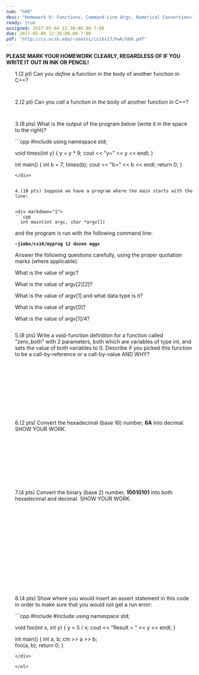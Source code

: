 ```yaml
---
num: "h09"
desc: "Homework 9: Functions, Command-Line Args, Numerical Conversions"
ready: true
assigned: 2017-05-04 12:30:00.00-7:00
due: 2017-05-09 12:30:00.00-7:00
pdf: "http://cs.ucsb.edu/~zmatni/cs16s17/hwk/h09.pdf"
---
```

<b>PLEASE MARK YOUR HOMEWORK CLEARLY, REGARDLESS OF IF YOU WRITE IT OUT IN INK OR PENCIL!</b>
<ol markdown="1">

1.(2 pt) Can you <em>define</em> a function in the body of another function in C++? 
<div style="margin-bottom:3em"></div>

2.(2 pt) Can you <em>call</em> a function in the body of another function in C++?
<div style="margin-bottom:3em"></div>

3.(8 pts) What is the output of the program below (write it in the space to the right)?

<div markdown="1">
```cpp
#include <iostream>
using namespace std;

void times(int y) {
  y = y * 9;
  cout << "y=" << y << endl;
}

int main() {
  int b = 7;
  times(b);
  cout << "b=" << b << endl;
  return 0;
}
```
</div>


4.(10 pts) Suppose we have a program where the main starts with the line:


<div markdown="1">
```cpp
  int main(int argc, char *argv[])  
```
</div>

  and the program is run with the following command line:

<code><b>~jimbo/cs16/myprog 12 dozen eggs</b></code>
<div style="margin-bottom:1em"></div>

Answer the following questions carefully, using the proper quotation marks (where applicable).
<div style="margin-bottom:1em"></div>

What is the value of argc?
<div style="margin-bottom:1em"></div>

What is the value of argv[2][2]?
<div style="margin-bottom:1em"></div>

What is the value of argv[1] and what data type is it?
<div style="margin-bottom:1em"></div>

What is the value of argv[0]?
<div style="margin-bottom:1em"></div>

What is the value of argv[1]/4?
<div style="margin-bottom:2em"></div>

<div class="pagebreak"></div>

5.(8 pts) Write a void-function definition for a function called "zero_both" with 2 parameters, both which are variables of type int, and sets the value of both variables to 0. Describe if you picked this function to be a call-by-reference or a call-by-value AND WHY?
<div style="margin-bottom:12em"></div>

6.(2 pts) Convert the hexadecimal (base 16) number, <b>6A</b> into decimal. SHOW YOUR WORK.
<div style="margin-bottom:11em"></div>

7.(4 pts) Convert the binary (base 2) number, <b>10010101</b> into both hexadecimal and decimal. SHOW YOUR WORK.
<div style="margin-bottom:18em"></div>

8.(4 pts) Show where you would insert an assert statement in this code in order to make sure that you would not get a run error:

<div markdown="1">
```cpp
#include <iostream>
#include <cassert>
using namespace std;

void foo(int x, int y) {
  y = 5 / x;
  cout << "Result = " << y << endl;
}

int main() {
  int a, b;
  cin >> a >> b;  
  foo(a, b);
  return 0;
}
```
</div>

</ol>


